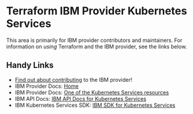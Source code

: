 # Terraform IBM Provider Kubernetes Services
<!-- markdownlint-disable MD026 -->
This area is primarily for IBM provider contributors and maintainers. For information on _using_ Terraform and the IBM provider, see the links below.


## Handy Links
* [Find out about contributing](../../../CONTRIBUTING.md) to the IBM provider!
* IBM Provider Docs: [Home](https://registry.terraform.io/providers/IBM-Cloud/ibm/latest/docs)
* IBM Provider Docs: [One of the Kubernetes Services resources](https://registry.terraform.io/providers/IBM-Cloud/ibm/latest/docs/resources/container_addons)
* IBM API Docs: [IBM API Docs for Kubernetes Services](https://containers.cloud.ibm.com/global/swagger-global-api/)
* IBM Kubernetes Services SDK: [IBM SDK for Kubernetes Services](https://github.com/Mavrickk3/bluemix-go/tree/master/api/container)

